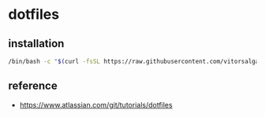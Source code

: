 # dotfiles

## installation

```bash
/bin/bash -c "$(curl -fsSL https://raw.githubusercontent.com/vitorsalgado/dotfiles/main/bootstrap)"
```

## reference

- https://www.atlassian.com/git/tutorials/dotfiles
